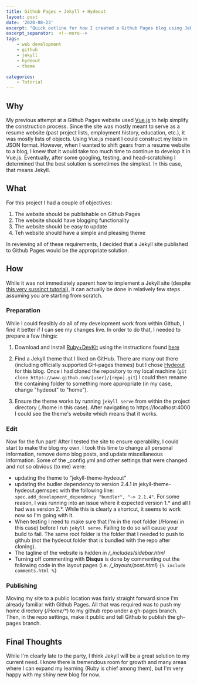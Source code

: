 ```yaml
---
title: Github Pages + Jekyll + Hydeout
layout: post
date: '2020-08-23'
excerpt: "Quick outline for how I created a Github Pages blog using Jekyll and the Hydeout theme."
excerpt_separator:  <!--more-->
tags: 
    - web development
    - github
    - jekyll
    - hydeout
    - theme

categories: 
    - Tutorial
---
```


## Why

My previous attempt at a Github Pages website used [Vue.js](https://vuejs.org/) to help simplify the construction process. Since the site was mostly meant to serve as a resume website (past project lists, employment history, education, etc.), it was mostly lists of objects. Using Vue.js meant I could construct my lists in JSON format. However, when I wanted to shift gears from a resume website to a blog, I knew that it would take too much time to continue to develop it in Vue.js. Eventually, after some googling, testing, and head-scratching I determined that the best solution is sometimes the simplest. In this case, that means Jekyll. 

## What

For this project I had a couple of objectives: 

1. The website should be publishable on Github Pages
2. The website should have blogging functionality
3. The website should be easy to update
4. Teh website should have a simple and pleasing theme

In reviewing all of these requirements, I decided that a Jekyll site published to Github Pages would be the appropriate solution. 

## How

While it was not immediately aparent how to implement a Jekyll site (despite [this very sussinct tutorial](https://www.kiltandcode.com/2020/04/30/how-to-create-a-blog-using-jekyll-and-github-pages-on-windows/)), it can actually be done in relatively few steps assuming you are starting from scratch.

### Preparation

While I could feasibly do all of my development work from within Github, I find it better if I can see my changes live. In order to do that, I needed to prepare a few things: 

1. Download and install [Ruby+DevKit](https://rubyinstaller.org/) using the instructions found [here](https://www.kiltandcode.com/2020/04/30/how-to-create-a-blog-using-jekyll-and-github-pages-on-windows/#how-to-install-jekyll-on-windows)

2. Find a Jekyll theme that I liked on GitHub. There are many out there (including officially supported GH-pages themes) but I chose [Hydeout](https://github.com/fongandrew/hydeout) for this blog. Once i had cloned the repository to my local machine (```git clone https://www.github.com/[user]/[repo].git```) I could then rename the containing folder to something more appropriate (in my case, change "hydeout" to "home").

3. Ensure the theme works by running ```jekyll serve``` from within the project directory (./home in this case). After navigating to https://localhost:4000 I could see the theme's website which means that it works.

### Edit

Now for the fun part! After I tested the site to ensure operability, I could start to make the blog my own. I took this time to change all personal information, remove demo blog posts, and update miscellaneous information. Some of the _config.yml and other settings that were changed and not so obvious (to me) were: 

* updating the theme to "jekyll-theme-hydeout"
* updating the budler dependency to version 2.4.1 in jekyll-theme-hydeout.gemspec with the following line: ```spec.add_development_dependency "bundler", "~> 2.1.4"```. For some reason, I was running into an issue where it expected version 1.* and all I had was version 2.*. While this is clearly a shortcut, it seems to work now so I'm going with it. 
* When testing I need to make sure that I'm in the root folder (/Home/ in this case) before I run ```jekyll serve```. Failing to do so will cause your build to fail. The same root folder is the folder that I needed to push to github (not the hydeout folder that is bundled with the repo after cloning). 
* The tagline of the website is hidden in */_includes/sidebar.html*
* Turning off commenting with **Disqus** is done by commenting out the following code in the layout pages (i.e. */_layouts/post.html*) ```{% include comments.html %}```


### Publishing

Moving my site to a public location was fairly straight forward since I'm already familiar with Github Pages. All that was required was to push my home directory (*/Home/\**) to my github repo under a gh-pages branch. Then, in the repo settings, make it public and tell Github to publish the gh-pages branch. 

## Final Thoughts

While I'm clearly late to the party, I think Jekyll will be a great solution to my current need. I know there is tremendous room for growth and many areas where I can expand my learning (Ruby is chief among them), but I'm very happy with my shiny new blog for now. 

